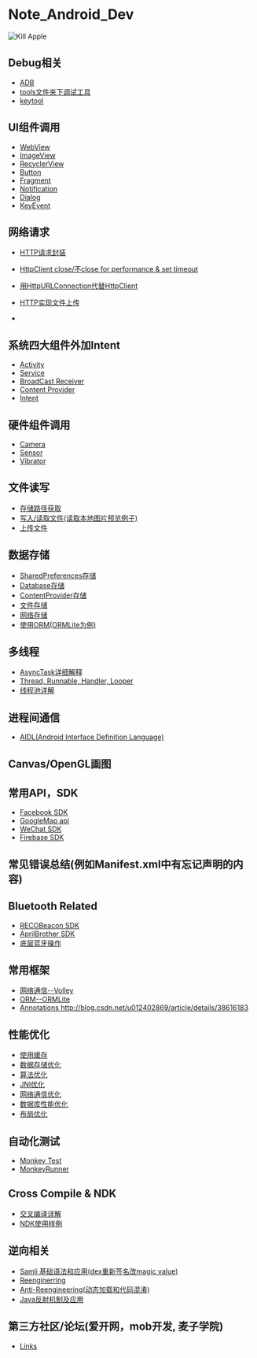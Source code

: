 # Note_Android_Dev

<img src="http://3.bp.blogspot.com/-0cjvEbdly7I/UTL3ky9f6rI/AAAAAAAAABA/8KInRCOQ-7U/s320/android-massacre-apples-hd-fullscreen-widescreen-desktop.jpg" alt="Kill Apple">

## Debug相关
* <a href="https://github.com/richthofen911/Note_Android_Dev/blob/master/Debug%E7%9B%B8%E5%85%B3_adb">ADB</a>
* <a href="https://github.com/richthofen911/Note_Android_Dev/blob/master/Debug%E7%9B%B8%E5%85%B3_toolsFolder">tools文件夹下调试工具</a>
* <a href="https://github.com/richthofen911/Note_Android_Dev/blob/master/Debug%E7%9B%B8%E5%85%B3_keytool">keytool</a>

## UI组件调用
- <a href="https://github.com/richthofen911/Note_Android_Dev/blob/master/UI%E7%BB%84%E4%BB%B6%E8%B0%83%E7%94%A8_WebView">WebView</a>
- <a href="https://github.com/richthofen911/Note_Android_Dev/blob/master/UI%E7%BB%84%E4%BB%B6%E8%B0%83%E7%94%A8_ImageView">ImageView</a>
- <a href="https://github.com/richthofen911/Note_Android_Dev/blob/master/UI%E7%BB%84%E4%BB%B6%E8%B0%83%E7%94%A8_RecyclerView">RecyclerView</a>
- <a href="https://github.com/richthofen911/Note_Android_Dev/blob/master/UI%E7%BB%84%E4%BB%B6%E8%B0%83%E7%94%A8_Button%E6%A0%B7%E5%BC%8F">Button</a>
- <a href="https://github.com/richthofen911/Note_Android_Dev/blob/master/UI%E7%BB%84%E4%BB%B6%E8%B0%83%E7%94%A8_Fragment">Fragment</a>
- <a href="https://github.com/richthofen911/Note_Android_Dev/blob/master/UI%E7%BB%84%E4%BB%B6%E8%B0%83%E7%94%A8_Notification">Notification</a>
- <a href="https://github.com/richthofen911/Note_Android_Dev/blob/master/UI%E7%BB%84%E4%BB%B6%E8%B0%83%E7%94%A8_Dialog">Dialog</a>
- <a href="https://github.com/richthofen911/Note_Android_Dev/blob/master/UI%E7%BB%84%E4%BB%B6%E8%B0%83%E7%94%A8_KeyEvent">KeyEvent</a>

## 网络请求
- <a href="https://github.com/richthofen911/Note_Android_Dev/blob/master/%E7%BD%91%E7%BB%9C%E8%AF%B7%E6%B1%82_HTTP%E8%AF%B7%E6%B1%82%E5%B0%81%E8%A3%85">HTTP请求封装</a><br>
- <a href="">HttpClient close/不close for performance & set timeout</a><br>
- <a href="https://github.com/richthofen911/Note_Android_Dev/blob/master/%E7%BD%91%E7%BB%9C%E8%AF%B7%E6%B1%82_HttpURLConnection">用HttpURLConnection代替HttpClient</a><br>
- <a href="http://topmanopensource.iteye.com/blog/1605238">HTTP实现文件上传</a><br>

- 
## 系统四大组件外加Intent
- <a href="https://github.com/richthofen911/Note_Android_Dev/blob/master/%E5%9B%9B%E5%A4%A7%E7%BB%84%E4%BB%B6_Activity">Activity</a><br>
- <a href="https://github.com/richthofen911/Note_Android_Dev/blob/master/%E5%9B%9B%E5%A4%A7%E7%BB%84%E4%BB%B6_Service">Service</a><br>
- <a href="https://github.com/richthofen911/Note_Android_Dev/blob/master/%E5%9B%9B%E5%A4%A7%E7%BB%84%E4%BB%B6_BroadcastReceiver">BroadCast Receiver</a><br>
- <a href="https://github.com/richthofen911/Note_Android_Dev/blob/master/%E5%9B%9B%E5%A4%A7%E7%BB%84%E4%BB%B6_ContentProvider">Content Provider</a><br>
- <a href="https://github.com/richthofen911/Note_Android_Dev/blob/master/%E5%9B%9B%E5%A4%A7%E7%BB%84%E4%BB%B6_%E5%A4%96%E5%8A%A0%E7%9A%84Intent">Intent</a><br>

## 硬件组件调用
- <a href="">Camera</a><br>
- <a href="">Sensor</a><br>
- <a href="">Vibrator</a><br>

## 文件读写
- <a href="https://github.com/richthofen911/Note_Android_Dev/blob/master/%E6%96%87%E4%BB%B6%E8%AF%BB%E5%86%99_%E8%AF%BB%E5%8F%96%E7%9B%AE%E5%BD%95">存储路径获取</a><br>
- <a href="">写入/读取文件(读取本地图片预览例子)</a><br>
- <a href="">上传文件</a><br>

## 数据存储
- <a href="https://github.com/richthofen911/Note_Android_Dev/blob/master/%E6%95%B0%E6%8D%AE%E5%AD%98%E5%82%A8_SharedPreferences">SharedPreferences存储</a><br>
- <a href="">Database存储</a><br>
- <a href="">ContentProvider存储</a><br>
- <a href="">文件存储</a><br>
- <a href="">网络存储</a><br>
- <a href="">使用ORM(ORMLite为例)</a><br>

## 多线程
- <a href="https://github.com/richthofen911/Note_Android_Dev/blob/master/%E5%A4%9A%E7%BA%BF%E7%A8%8B_AsyncTask%E8%AF%A6%E8%A7%A3">AsyncTask详细解释</a><br>
- <a href="https://github.com/richthofen911/Note_Android_Dev/blob/master/%E5%A4%9A%E7%BA%BF%E7%A8%8B_Handler">Thread, Runnable, Handler, Looper</a><br>
- <a href="https://github.com/richthofen911/Note_Android_Dev/blob/master/%E5%A4%9A%E7%BA%BF%E7%A8%8B_%E7%BA%BF%E7%A8%8B%E6%B1%A0">线程池详解</a><br>

## 进程间通信
- <a href="https://github.com/richthofen911/Note_Android_Dev/blob/master/%E8%BF%9B%E7%A8%8B%E9%97%B4%E9%80%9A%E4%BF%A1_AIDL">AIDL(Android Interface Definition Language)</a><br>


## Canvas/OpenGL画图

## 常用API，SDK
- <a href="">Facebook SDK</a><br>
- <a href="">GoogleMap api</a><br>
- <a href="">WeChat SDK</a><br>
- <a href="">Firebase SDK</a><br>

## 常见错误总结(例如Manifest.xml中有忘记声明的内容)

## Bluetooth Related
- <a href="">RECOBeacon SDK</a><br>
- <a href="">AprilBrother SDK</a><br>
- <a href="">底层蓝牙操作</a><br>

## 常用框架
- <a href="">网络通信--Volley</a><br>
- <a href="">ORM--ORMLite</a><br>
- <a href="">Annotations http://blog.csdn.net/u012402869/article/details/38616183</a><br>

## 性能优化
- <a href="https://github.com/richthofen911/Note_Android_Dev/blob/master/%E6%80%A7%E8%83%BD%E4%BC%98%E5%8C%96_%E4%BD%BF%E7%94%A8%E7%BC%93%E5%AD%98">使用缓存</a><br>
- <a href="">数据存储优化</a><br>
- <a href="">算法优化</a><br>
- <a href="">JNI优化</a><br>
- <a href="">网络通信优化</a><br>
- <a href="">数据库性能优化</a><br>
- <a href="">布局优化</a><br>

## 自动化测试
- <a href="">Monkey Test</a><br>
- <a href="">MonkeyRunner</a><br>

## Cross Compile & NDK
- <a href="">交叉编译详解</a><br>
- <a href="">NDK使用样例</a><br>

## 逆向相关
- <a href="https://github.com/richthofen911/Note_Android_Dev/blob/master/%E9%80%86%E5%90%91%E7%9B%B8%E5%85%B3_Smali%E8%AF%AD%E6%B3%95%E5%92%8C%E5%9F%BA%E6%9C%AC%E5%BA%94%E7%94%A8">Samli 基础语法和应用(dex重新签名改magic value)</a><br>
- <a href="">Reenginerring</a><br>
- <a href="">Anti-Reengineering(动态加载和代码混淆)</a><br>
- <a href="">Java反射机制及应用</a><br>

## 第三方社区/论坛(爱开网，mob开发, 麦子学院)
- <a href="">Links</a><br>


